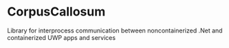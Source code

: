 # CorpusCallosum
Library for interprocess communication between noncontainerized .Net and containerized UWP apps and services
